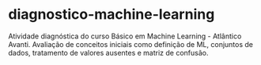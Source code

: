 # diagnostico-machine-learning
Atividade diagnóstica do curso Básico em Machine Learning - Atlântico Avanti. Avaliação de conceitos iniciais como definição de ML, conjuntos de dados, tratamento de valores ausentes e matriz de confusão.
